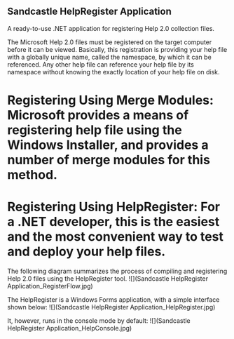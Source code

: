 ## Sandcastle HelpRegister Application
A ready-to-use .NET application for registering Help 2.0 collection files. 

The Microsoft Help 2.0 files must be registered on the target computer before it can be viewed. Basically, this registration is providing your help file with a globally unique name, called the namespace, by which it can be referenced. Any other help file can reference your help file by its namespace without knowing the exactly location of your help file on disk.

# **Registering Using Merge Modules**: Microsoft provides a means of registering help file using the Windows Installer, and provides a number of merge modules for this method.
# **Registering Using HelpRegister**: For a .NET developer, this is the easiest and the most convenient way to test and deploy your help files. 
The following diagram summarizes the process of compiling and registering Help 2.0 files using the HelpRegister tool. 
![](Sandcastle HelpRegister Application_RegisterFlow.jpg)

The HelpRegister is a Windows Forms application, with a simple interface shown below:
![](Sandcastle HelpRegister Application_HelpRegister.jpg)

It, however, runs in the console mode by default:
![](Sandcastle HelpRegister Application_HelpConsole.jpg)
